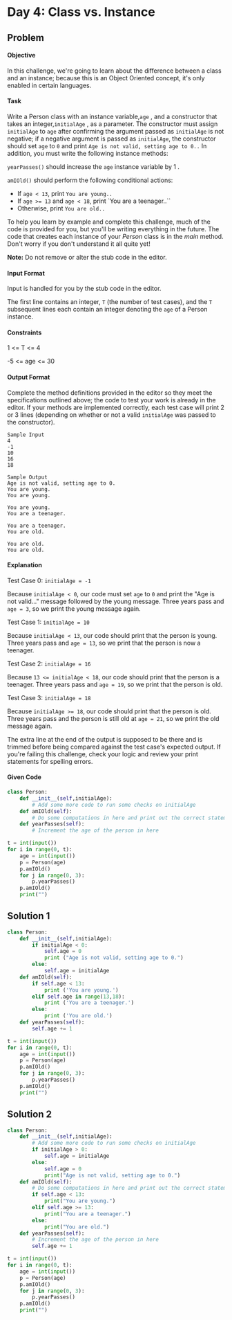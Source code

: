 # Day 4: Class vs. Instance
## Problem
#### Objective
In this challenge, we're going to learn about the difference between a class and an instance; because this is an Object Oriented concept, it's only enabled in certain languages.

#### Task
Write a Person class with an instance variable,`age` , and a constructor that takes an integer,`initialAge` , as a parameter. The constructor must assign `initialAge` to `age` after confirming the argument passed as `initialAge` is not negative; if a negative argument is passed as `initialAge`, the constructor should set `age` to `0` and print `Age is not valid, setting age to 0..` In addition, you must write the following instance methods:

`yearPasses()` should increase the `age` instance variable by 1 .

`amIOld()` should perform the following conditional actions:

* If `age < 13`, print `You are young..`
* If `age >= 13` and `age < 18`, print `You are a teenager..``
* Otherwise, print `You are old..`

To help you learn by example and complete this challenge, much of the code is provided for you, but you'll be writing everything in the future. The code that creates each instance of your *Person* class is in the *main* method. Don't worry if you don't understand it all quite yet!

**Note:** Do not remove or alter the stub code in the editor.

#### Input Format
Input is handled for you by the stub code in the editor.

The first line contains an integer, `T` (the number of test cases), and the `T` subsequent lines each contain an integer denoting the `age` of a Person instance.

#### Constraints
1 <= T <= 4

-5 <= age <= 30

#### Output Format
Complete the method definitions provided in the editor so they meet the specifications outlined above; the code to test your work is already in the editor. If your methods are implemented correctly, each test case will print 2 or 3 lines (depending on whether or not a valid `initialAge` was passed to the constructor).

```
Sample Input
4
-1
10
16
18
```

```
Sample Output
Age is not valid, setting age to 0.
You are young.
You are young.

You are young.
You are a teenager.

You are a teenager.
You are old.

You are old.
You are old.
```

#### Explanation
Test Case 0:  `initialAge = -1`

Because `initialAge < 0`, our code must set `age` to `0` and print the "Age is not valid..." message followed by the young message. Three years pass and `age = 3`, so we print the young message again.

Test Case 1:  `initialAge = 10`

Because `initialAge < 13`, our code should print that the person is young. Three years pass and `age = 13`, so we print that the person is now a teenager.

Test Case 2:  `initialAge = 16`

Because `13 <= initialAge < 18`, our code should print that the person is a teenager. Three years pass and `age = 19`, so we print that the person is old.

Test Case 3: `initialAge = 18`

Because `initialAge >= 18`, our code should print that the person is old. Three years pass and the person is still old at `age = 21`, so we print the old message again.

The extra line at the end of the output is supposed to be there and is trimmed before being compared against the test case's expected output. If you're failing this challenge, check your logic and review your print statements for spelling errors.

#### Given Code

```python
class Person:
    def __init__(self,initialAge):
        # Add some more code to run some checks on initialAge
    def amIOld(self):
        # Do some computations in here and print out the correct statement to the console
    def yearPasses(self):
        # Increment the age of the person in here

t = int(input())
for i in range(0, t):
    age = int(input())         
    p = Person(age)  
    p.amIOld()
    for j in range(0, 3):
        p.yearPasses()       
    p.amIOld()
    print("")
```

## Solution 1

```python
class Person:
    def __init__(self,initialAge):
        if initialAge < 0:
            self.age = 0
            print ("Age is not valid, setting age to 0.")
        else:
            self.age = initialAge
    def amIOld(self):
        if self.age < 13:
            print ('You are young.')
        elif self.age in range(13,18):
            print ('You are a teenager.')
        else:
            print ('You are old.')
    def yearPasses(self):
        self.age += 1

t = int(input())
for i in range(0, t):
    age = int(input())         
    p = Person(age)  
    p.amIOld()
    for j in range(0, 3):
        p.yearPasses()       
    p.amIOld()
    print("")
```

## Solution 2

```python
class Person:
    def __init__(self,initialAge):
        # Add some more code to run some checks on initialAge
        if initialAge > 0:
            self.age = initialAge
        else:
            self.age = 0
            print("Age is not valid, setting age to 0.")
    def amIOld(self):
        # Do some computations in here and print out the correct statement to the console
        if self.age < 13:
            print("You are young.")
        elif self.age >= 13:
            print("You are a teenager.")
        else:
            print("You are old.")
    def yearPasses(self):
        # Increment the age of the person in here
        self.age += 1

t = int(input())
for i in range(0, t):
    age = int(input())         
    p = Person(age)  
    p.amIOld()
    for j in range(0, 3):
        p.yearPasses()       
    p.amIOld()
    print("")
```
